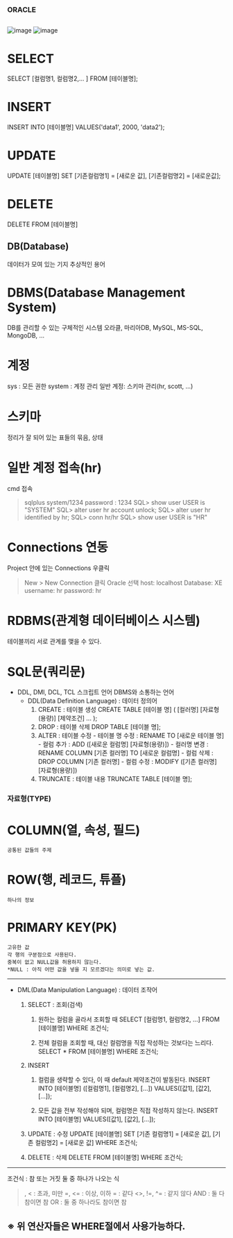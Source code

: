 ### ORACLE

##
![image](https://github.com/jaeweon/ORACLE/assets/34277606/9e645d15-c82c-44a7-82fe-2dced5a9acd9)
![image](https://github.com/jaeweon/ORACLE/assets/34277606/fc6827da-23e7-419b-b37b-e322aea3e066)


# SELECT
 SELECT [컬럼명1, 컬럼명2,... ] FROM [테이블명];


# INSERT
  INSERT INTO [테이블명]
  VALUES('data1', 2000, 'data2');

# UPDATE
  UPDATE [테이블명]
  SET [기존컬럼명1] = [새로운 값], [기존컬럼명2] = [새로운값];

# DELETE
  DELETE FROM [테이블명]
  
  
## DB(Database)
   데이터가 모여 있는 기지
   추상적인 용어

# DBMS(Database Management System)
   DB를 관리할 수 있는 구체적인 시스템
   오라클, 마리아DB, MySQL, MS-SQL, MongoDB, ...


# 계정
   sys : 모든 권한
   system : 계정 관리
   일반 계정: 스키마 관리(hr, scott, ...)

# 스키마
   정리가 잘 되어 있는 표들의 묶음, 상태

# 일반 계정 접속(hr)
   cmd 접속
   > sqlplus system/1234
   > password : 1234
   SQL> show user
   USER is "SYSTEM"
   SQL> alter user hr account unlock;
   SQL> alter user hr identified by hr;
   SQL> conn hr/hr
   SQL> show user
   USER is "HR"


# Connections 연동
   Project 안에 있는 Connections 우클릭
   > New > New Connection 클릭
   > Oracle 선택
   > host: localhost
     Database: XE
     username: hr
     password: hr

# RDBMS(관계형 데이터베이스 시스템)
   테이블끼리 서로 관계를 맺을 수 있다.
   
# SQL문(쿼리문)
- DDL, DMl, DCL, TCL
  스크립트 언어
  DBMS와 소통하는 언어
  - DDL(Data Definition Language) : 데이터 정의어
    1. CREATE : 테이블 생성
    	CREATE TABLE [테이블 명] (
	   [컬러명] [자료형(용량)] [제약조건]
	   ...
	);
    2. DROP : 테이블 삭제
    	DROP TABLE [테이블 명];
    3. ALTER : 테이블 수정
    	    - 테이블 명 수정 : RENAME TO [새로운 테이블 명]
    	    - 컬럼 추가 : ADD ([새로운 컬럼명] [자료형(용량)])
     	    - 컬러명 변경 : RENAME COLUMN [기존 컬러명] TO [새로운 컬럼명]
    	    - 컬럼 삭제 : DROP COLUMN [기존 컬러명]
    	    - 컬럼 수정 : MODIFY ([기존 컬러명] [자료형(용량)])
    4. TRUNCATE : 테이블 내용 
	TRUNCATE TABLE [테이블 명];
	
	
### 자료형(TYPE)
	
	
# COLUMN(열, 속성, 필드)
	공통된 값들의 주제

# ROW(행, 레코드, 튜플)
	하나의 정보

# PRIMARY KEY(PK)
	고유한 값
	각 행의 구분점으로 사용된다.
	중복이 없고 NULL값을 허용하지 않는다.
	*NULL : 아직 어떤 값을 넣을 지 모르겠다는 의미로 넣는 값.

------------------------------------------------------------------------
 - DML(Data Manipulation Language) : 데이터 조작어
   1. SELECT : 조회(검색)
      1) 원하는 컬럼을 골라서 조회할 때
      SELECT [컬럼명1, 컬럼명2, ...] FROM [테이블명] WHERE 조건식;
      
      2) 전체 컬럼을 조회할 때, 대신 컬럼명을 직접 작성하는 것보다는 느리다.
      SELECT * FROM [테이블명] WHERE 조건식;

   2. INSERT
      1) 컬럼을 생략할 수 있다, 이 때 default 제약조건이 발동된다.
      INSERT INTO [테이블명]
      ([컬럼명1], [컬럼명2], [...])
      VALUES([값1], [값2], [...]);

      2) 모든 값을 전부 작성해야 되며, 컬럼명은 직접 작성하지 않는다.
      INSERT INTO [테이블명]
      VALUES([값1], [값2], [...]);

   3. UPDATE : 수정
      UPDATE [테이블명]
      SET [기존 컬럼명1] = [새로운 값], [기존 컬럼명2] = [새로운 값]
      WHERE 조건식;

   4. DELETE : 삭제
      DELETE FROM [테이블명] WHERE 조건식;
------------------------------------------------------------------------
조건식 : 참 또는 거짓 둘 중 하나가 나오는 식
   >, < : 초과, 미만
   >=, <= : 이상, 이하
   = : 같다
   <>, !=, ^= : 같지 않다
   AND : 둘 다 참이면 참
   OR : 둘 중 하나라도 참이면 참

※ 위 연산자들은 WHERE절에서 사용가능하다.
------------------------------------------------------------------------

